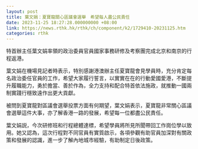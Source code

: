 ```yaml
---
layout: post
title: 葉文娟：夏寶龍關心區議會選舉　希望每人盡公民責任
date: 2023-11-25 18:27:28.000000000 +08:00
link: https://news.rthk.hk/rthk/ch/component/k2/1729410-20231125.htm
categories: rthk
---
```


特首辦主任葉文娟率領的政治委員官員國家事務研修及考察團完成北京和南京的行程返港。

葉文娟在機場見記者時表示，特別感謝港澳辦主任夏寶龍會見學員時，充分肯定每名政治委任官員的工作，希望大家履行誓言，以實實在在的行動愛國愛港，不斷提升履職能力，勇於擔當、善於作為，全力支持和配合特首依法施政，就推動一國兩制實踐行穩致遠作出更大貢獻。

被問到夏寶龍對區議會選舉投票方面有何期望，葉文娟表示，夏寶龍非常關心區議會選舉這件大事，亦了解香港一路的發展，希望每一位都盡公民責任。

葉文娟説，今次研修班和行程總體達標，希望學員將所見所聞帶回工作崗位學以致用。她又認為，這次行程對不同官員有實質啟示，各項參觀有助官員加深對有關政策和發展的認識，進一步了解內地城市經驗，有助制定日後政策。
